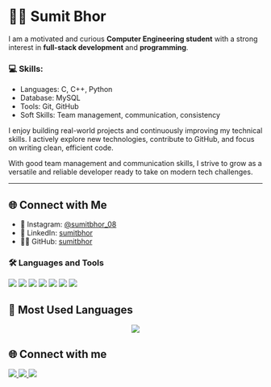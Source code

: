 # 👨‍💻 Sumit Bhor



I am a motivated and curious **Computer Engineering student** with a strong interest in **full-stack development** and **programming**.

### 💻 Skills:
- Languages: C, C++, Python
- Database: MySQL
- Tools: Git, GitHub
- Soft Skills: Team management, communication, consistency

I enjoy building real-world projects and continuously improving my technical skills. I actively explore new technologies, contribute to GitHub, and focus on writing clean, efficient code.

With good team management and communication skills, I strive to grow as a versatile and reliable developer ready to take on modern tech challenges.

---

## 🌐 Connect with Me

- 📸 Instagram: [@sumitbhor_08](https://instagram.com/sumitbhor_08)
- 💼 LinkedIn: [sumitbhor](https://linkedin.com/in/sumitbhor08)
- 🧑‍💻 GitHub: [sumitbhor](https://github.com/sumitbhor)

### 🛠️ Languages and Tools

<p align="left">
  <img src = "https://camo.githubusercontent.com/39ceb26b1c7893bf86cb4793892c12fe14f44892e081f25a8d9097eab3d35445/68747470733a2f2f696d672e736869656c64732e696f2f62616467652f2d4d61726b646f776e2d3030303030303f7374796c653d666c61742d737175617265266c6f676f3d6d61726b646f776e"/>
  <img src="https://img.shields.io/badge/C-00599C?style=for-the-badge&logo=c&logoColor=white"/>
  <img src="https://img.shields.io/badge/Python-3776AB?style=for-the-badge&logo=python&logoColor=white"/>
  <img src="https://img.shields.io/badge/MySQL-4479A1?style=for-the-badge&logo=mysql&logoColor=white"/>
  <img src="https://img.shields.io/badge/C++-00599C?style=for-the-badge&logo=c%2B%2B&logoColor=white"/>
  <img src="https://img.shields.io/badge/Git-F05032?style=for-the-badge&logo=git&logoColor=white"/>
  <img src="https://img.shields.io/badge/GitHub-181717?style=for-the-badge&logo=github&logoColor=white"/>
</p>

## 👀 Most Used Languages

<p align="center">
  <img src="https://github-readme-stats.vercel.app/api/top-langs/?username=sumitbhor&layout=compact&theme=dracula" />

</p>

## 🌐 Connect with me

<p align="left">
  <a href="https://www.linkedin.com/in/sumitbhor08" target="_blank">
    <img src="https://img.shields.io/badge/LinkedIn-0A66C2?style=for-the-badge&logo=linkedin&logoColor=white"/>
  </a>
  <a href="https://github.com/sumitbhor" target="_blank">
    <img src="https://img.shields.io/badge/GitHub-181717?style=for-the-badge&logo=github&logoColor=white"/>
  </a>
  <a href="https://www.instagram.com/sumitbhor_08/" target="_blank">
    <img src="https://img.shields.io/badge/Instagram-E4405F?style=for-the-badge&logo=instagram&logoColor=white"/>
  </a>
</p>

